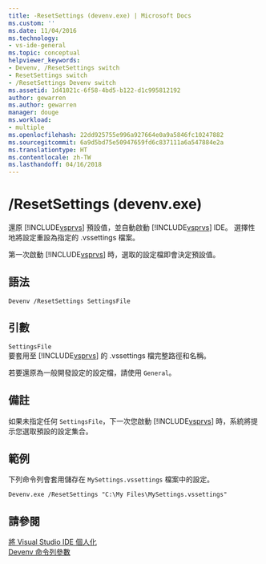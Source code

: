 ```yaml
---
title: -ResetSettings (devenv.exe) | Microsoft Docs
ms.custom: ''
ms.date: 11/04/2016
ms.technology:
- vs-ide-general
ms.topic: conceptual
helpviewer_keywords:
- Devenv, /ResetSettings switch
- ResetSettings switch
- /ResetSettings Devenv switch
ms.assetid: 1d41021c-6f58-4bd5-b122-d1c995812192
author: gewarren
ms.author: gewarren
manager: douge
ms.workload:
- multiple
ms.openlocfilehash: 22dd925755e996a927664e0a9a5846fc10247882
ms.sourcegitcommit: 6a9d5bd75e50947659fd6c837111a6a547884e2a
ms.translationtype: HT
ms.contentlocale: zh-TW
ms.lasthandoff: 04/16/2018
---
```

# <a name="resetsettings-devenvexe"></a>/ResetSettings (devenv.exe)
還原 [!INCLUDE[vsprvs](../../code-quality/includes/vsprvs_md.md)] 預設值，並自動啟動 [!INCLUDE[vsprvs](../../code-quality/includes/vsprvs_md.md)] IDE。 選擇性地將設定重設為指定的 .vssettings 檔案。  
  
 第一次啟動 [!INCLUDE[vsprvs](../../code-quality/includes/vsprvs_md.md)] 時，選取的設定檔即會決定預設值。  
  
## <a name="syntax"></a>語法  
  
```  
Devenv /ResetSettings SettingsFile  
```  
  
## <a name="arguments"></a>引數  
 `SettingsFile`  
 要套用至 [!INCLUDE[vsprvs](../../code-quality/includes/vsprvs_md.md)] 的 .vssettings 檔完整路徑和名稱。  
  
 若要還原為一般開發設定的設定檔，請使用 `General`。  
  
## <a name="remarks"></a>備註  
 如果未指定任何 `SettingsFile`，下一次您啟動 [!INCLUDE[vsprvs](../../code-quality/includes/vsprvs_md.md)] 時，系統將提示您選取預設的設定集合。  
  
## <a name="example"></a>範例  
 下列命令列會套用儲存在 `MySettings.vssettings` 檔案中的設定。  
  
```  
Devenv.exe /ResetSettings "C:\My Files\MySettings.vssettings"  
```  
  
## <a name="see-also"></a>請參閱  
 [將 Visual Studio IDE 個人化](../../ide/personalizing-the-visual-studio-ide.md)   
 [Devenv 命令列參數](../../ide/reference/devenv-command-line-switches.md)